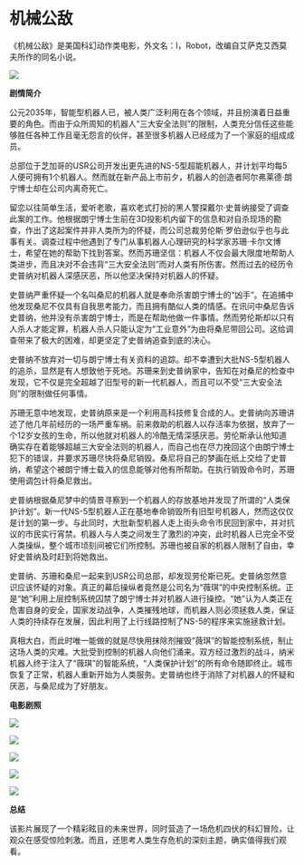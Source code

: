 # 机械公敌

《机械公敌》是美国科幻动作类电影，外文名：I，Robot，改编自艾萨克艾西莫夫所作的同名小说。

![](https://pic.baike.soso.com/ugc/baikepic/34652/cut-20140416111520-638588281.jpg/0)

**剧情简介**

公元2035年，智能型机器人已，被人类广泛利用在各个领域，并且扮演着日益重要的角色。而由于众所周知的机器人“三大安全法则”的限制，人类充分信任这些能够胜任各种工作且毫无怨言的伙伴，甚至很多机器人已经成为了一个家庭的组成成员。

总部位于芝加哥的USR公司开发出更先进的NS-5型超能机器人，并计划平均每5人便可拥有1个机器人。然而就在新产品上市前夕，机器人的创造者阿尔弗莱德·朗宁博士却在公司内离奇死亡。

留恋以往简单生活，爱听老歌，喜欢老式打扮的黑人警探戴尔·史普纳接受了调查此案的工作。他根据朗宁博士生前在3D投影机内留下的信息和对自杀现场的勘查，作出了这起案件并非人类所为的怀疑，而公司总裁劳伦斯·罗伯逊似乎也与此事有关。调查过程中他遇到了专门从事机器人心理研究的科学家苏珊·卡尔文博士，希望在她的帮助下找到答案。然而苏珊坚信：机器人不仅会最大限度地帮助人类进步，而且决对不会违背“三大安全法则”而对人类有所伤害。然而过去的经历令史普纳对机器人深感厌恶，所以他坚决保持对机器人的怀疑。

史普纳严重怀疑一个名叫桑尼的机器人就是奉命杀害朗宁博士的“凶手”。在追捕中他发现桑尼不仅具有自我思考能力，而且拥有酷似人类的情感。在讯问中桑尼告诉史普纳，他并没有杀害朗宁博士，而是在帮助他做一件事情。然而劳伦斯却以只有人杀人才能定罪，机器人杀人只能认定为“工业意外”为由将桑尼带回公司。这给调查带来了极大的困难，却更坚定了史普纳追查到底的决心。

史普纳不放弃对一切与朗宁博士有关资料的追踪。却不幸遭到大批NS-5型机器人的追杀，显然是有人想致他于死地。苏珊来到史普纳家中，告知在对桑尼的检查中发现，它不仅是完全超越了旧型号的新一代机器人，而且可以不受“三大安全法则”的限制做任何事情。

苏珊无意中地发现，史普纳原来是一个利用高科技修复合成的人。史普纳向苏珊讲述了他几年前经历的一场严重车祸。前来救助的机器人以存活率为依据，放弃了一个12岁女孩的生命，所以他就对机器人的冷酷无情深感厌恶。劳伦斯承认他知道确实存在着能够超越三大安全法则的机器人，而自己也在尽力挽回这个由朗宁博士犯下的错误，并要求苏珊尽快将桑尼销毁。桑尼将自己的梦画在纸上交给了史普纳，希望这个被朗宁博士载入的信息能够对他有所帮助。在执行销毁命令时，苏珊使用调包计将桑尼救出。

史普纳根据桑尼梦中的情景寻察到一个机器人的存放基地并发现了所谓的“人类保护计划”。新一代NS-5型机器人正在基地奉命销毁所有旧型号机器人，然而这仅仅是计划的第一步。与此同时，大批新型机器人走上街头命令市民回到家中，并对抗议的市民实行宵禁。机器人与人类之间发生了激烈的冲突，此时机器人已完全不受人类操纵，整个城市顷刻间被它们所控制。苏珊也被自家的机器人限制了自由，幸好史普纳及时赶到将她救出。

史普纳、苏珊和桑尼一起来到USR公司总部，却发现劳伦斯已死。史普纳忽然意识应该怀疑的对象。真正的幕后操纵者竟然是公司名为“薇琪”的中央控制系统。正是“她”利用上层控制系统囚禁了朗宁博士并对机器人进行操控。“她”认为人类正在危害自身的安全，国家发动战争，人类摧残地球，而机器人则必须拯救人类，保证人类的持续存在发展，因此利用了上行线路控制了NS-5的程序来实施拯救计划。

真相大白，而此时唯一能做的就是尽快用抹除剂摧毁“薇琪”的智能控制系统，制止这场人类的灾难。大批受到控制的机器人向他们涌来。双方经过激烈的战斗，纳米机器人终于注入了“薇琪”的智能系统，“人类保护计划”的所有命令随即终止。城市恢复了正常，机器人重新开始为人类服务。史普纳也终于消除了对机器人的怀疑和厌恶，与桑尼成为了好朋友。

**电影剧照**

![](https://pic.baike.soso.com/ugc/baikepic/31381/cut-20140416113000-131030510.jpg/0)

![](https://pic.baike.soso.com/ugc/baikepic/30691/cut-20140416113012-1294182450.jpg/0)

![](https://pic.baike.soso.com/ugc/baikepic/29244/cut-20140416113027-1954960158.jpg/0)

![](https://pic.baike.soso.com/ugc/baikepic/38670/cut-20140416113156-1886021198.jpg/0)

![](https://pic.baike.soso.com/ugc/baikepic/30440/cut-20140416113046-1696361762.jpg/0)

**总结**

该影片展现了一个精彩眩目的未来世界，同时营造了一场危机四伏的科幻冒险，让观众在感受惊险刺激。而且，还思考人类生存危机的深刻主题，确实值得我们观看。